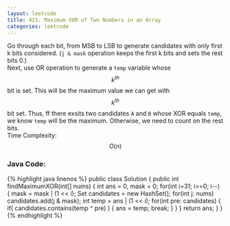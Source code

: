 ```yaml
---
layout: leetcode
title: 421. Maximum XOR of Two Numbers in an Array
categories: leetcode
---
```

Go through each bit, from MSB to LSB to generate candidates with only first k bits considered. (`j & mask` operation keeps the first k bits and sets the rest bits 0.)  
Next, use OR operation to generate a `temp` variable whose $$k^{th}$$ bit is set. This will be the maximum value we can get with $$k^{th}$$ bit set. Thus, ff there exsits two candidates `A` and `B` whose XOR equals `temp`, we know `temp` will be the maximum. Otherwise, we need to count on the rest bits.  
Time Complexity: $$O(n)$$  
### Java Code:
{% highlight java linenos %}
public class Solution {
    public int findMaximumXOR(int[] nums) {
        int ans = 0, mask = 0;
        for(int i=31; i>=0; i--) {
            mask = mask | (1 << i);
            Set<Integer> candidates = new HashSet<Integer>();
            for(int j: nums)
                candidates.add(j & mask);
            int temp = ans | (1 << i);
            for(int pre: candidates) {
                if( candidates.contains(temp ^ pre) ) {
                    ans = temp;
                    break;
                }
            }
        }
        return ans;
    }
}
{% endhighlight %}
